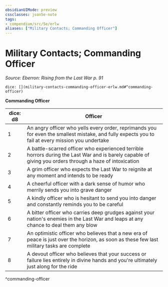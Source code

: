 ```yaml
---
obsidianUIMode: preview
cssclasses: json5e-note
tags:
- compendium/src/5e/erlw
aliases: ["Military Contacts; Commanding Officer"]
---
```

# Military Contacts; Commanding Officer
*Source: Eberron: Rising from the Last War p. 91* 

`dice: [](military-contacts-commanding-officer-erlw.md#^commanding-officer)`

**Commanding Officer**

| dice: d8 | Officer |
|----------|---------|
| 1 | An angry officer who yells every order, reprimands you for even the smallest mistake, and fully expects you to fail at every mission you undertake |
| 2 | A battle-scarred officer who experienced terrible horrors during the Last War and is barely capable of giving you orders through a haze of intoxication |
| 3 | A grim officer who expects the Last War to reignite at any moment and intends to be ready |
| 4 | A cheerful officer with a dark sense of humor who merrily sends you into grave danger |
| 5 | A kindly officer who is hesitant to send you into danger and constantly reminds you to be careful |
| 6 | A bitter officer who carries deep grudges against your nation's enemies in the Last War and leaps at any chance to deal them any blow |
| 7 | An optimistic officer who believes that a new era of peace is just over the horizon, as soon as these few last military tasks are complete |
| 8 | A devout officer who believes that your success or failure lies entirely in divine hands and you're ultimately just along for the ride |
^commanding-officer
